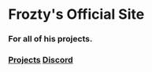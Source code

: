 # Frozty's Official Site
### For all of his projects.
### [Projects](MySite.html) [Discord](discord.html)
